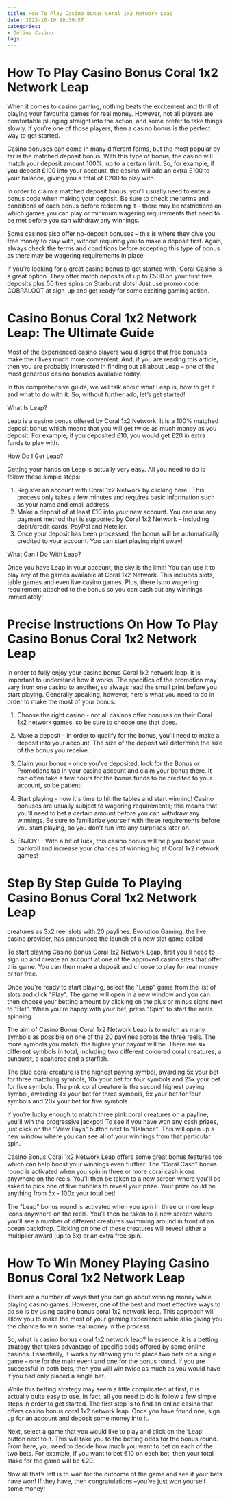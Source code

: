 ```yaml
---
title: How To Play Casino Bonus Coral 1x2 Network Leap
date: 2022-10-10 18:39:57
categories:
- Online Casino
tags:
---
```



#  How To Play Casino Bonus Coral 1x2 Network Leap

When it comes to casino gaming, nothing beats the excitement and thrill of playing your favourite games for real money. However, not all players are comfortable plunging straight into the action, and some prefer to take things slowly. If you’re one of those players, then a casino bonus is the perfect way to get started.

Casino bonuses can come in many different forms, but the most popular by far is the matched deposit bonus. With this type of bonus, the casino will match your deposit amount 100%, up to a certain limit. So, for example, if you deposit £100 into your account, the casino will add an extra £100 to your balance, giving you a total of £200 to play with.

In order to claim a matched deposit bonus, you’ll usually need to enter a bonus code when making your deposit. Be sure to check the terms and conditions of each bonus before redeeming it – there may be restrictions on which games you can play or minimum wagering requirements that need to be met before you can withdraw any winnings.

Some casinos also offer no-deposit bonuses – this is where they give you free money to play with, without requiring you to make a deposit first. Again, always check the terms and conditions before accepting this type of bonus as there may be wagering requirements in place.

If you’re looking for a great casino bonus to get started with, Coral Casino is a great option. They offer match deposits of up to £500 on your first five deposits plus 50 free spins on Starburst slots! Just use promo code COBRALOOT at sign-up and get ready for some exciting gaming action.

#  Casino Bonus Coral 1x2 Network Leap: The Ultimate Guide

Most of the experienced casino players would agree that free bonuses make their lives much more convenient. And, if you are reading this article, then you are probably interested in finding out all about Leap – one of the most generous casino bonuses available today.

In this comprehensive guide, we will talk about what Leap is, how to get it and what to do with it. So, without further ado, let’s get started!

What Is Leap?

Leap is a casino bonus offered by Coral 1x2 Network. It is a 100% matched deposit bonus which means that you will get twice as much money as you deposit. For example, if you deposited £10, you would get £20 in extra funds to play with.

How Do I Get Leap?

Getting your hands on Leap is actually very easy. All you need to do is follow these simple steps:

1) Register an account with Coral 1x2 Network by clicking here . This process only takes a few minutes and requires basic information such as your name and email address.
2) Make a deposit of at least £10 into your new account. You can use any payment method that is supported by Coral 1x2 Network – including debit/credit cards, PayPal and Neteller.
3) Once your deposit has been processed, the bonus will be automatically credited to your account. You can start playing right away!

What Can I Do With Leap?

Once you have Leap in your account, the sky is the limit! You can use it to play any of the games available at Coral 1x2 Network. This includes slots, table games and even live casino games. Plus, there is no wagering requirement attached to the bonus so you can cash out any winnings immediately!

#  Precise Instructions On How To Play Casino Bonus Coral 1x2 Network Leap

In order to fully enjoy your casino bonus Coral 1x2 network leap, it is important to understand how it works. The specifics of the promotion may vary from one casino to another, so always read the small print before you start playing. Generally speaking, however, here's what you need to do in order to make the most of your bonus:

1. Choose the right casino - not all casinos offer bonuses on their Coral 1x2 network games, so be sure to choose one that does.

2. Make a deposit - in order to qualify for the bonus, you'll need to make a deposit into your account. The size of the deposit will determine the size of the bonus you receive.

3. Claim your bonus - once you've deposited, look for the Bonus or Promotions tab in your casino account and claim your bonus there. It can often take a few hours for the bonus funds to be credited to your account, so be patient!

4. Start playing - now it's time to hit the tables and start winning! Casino bonuses are usually subject to wagering requirements; this means that you'll need to bet a certain amount before you can withdraw any winnings. Be sure to familiarize yourself with these requirements before you start playing, so you don't run into any surprises later on.

5. ENJOY! - With a bit of luck, this casino bonus will help you boost your bankroll and increase your chances of winning big at Coral 1x2 network games!

#  Step By Step Guide To Playing Casino Bonus Coral 1x2 Network Leap
 creatures as 3x2 reel slots with 20 paylines. Evolution Gaming, the live casino provider, has announced the launch of a new slot game called



To start playing Casino Bonus Coral 1x2 Network Leap, first you'll need to sign up and create an account at one of the approved casino sites that offer this game. You can then make a deposit and choose to play for real money or for free.



Once you're ready to start playing, select the "Leap" game from the list of slots and click "Play". The game will open in a new window and you can then choose your betting amount by clicking on the plus or minus signs next to "Bet". When you're happy with your bet, press "Spin" to start the reels spinning.



The aim of Casino Bonus Coral 1x2 Network Leap is to match as many symbols as possible on one of the 20 paylines across the three reels. The more symbols you match, the higher your payout will be. There are six different symbols in total, including two different coloured coral creatures, a sunburst, a seahorse and a starfish.



The blue coral creature is the highest paying symbol, awarding 5x your bet for three matching symbols, 10x your bet for four symbols and 25x your bet for five symbols. The pink coral creature is the second highest paying symbol, awarding 4x your bet for three symbols, 8x your bet for four symbols and 20x your bet for five symbols.



If you're lucky enough to match three pink coral creatures on a payline, you'll win the progressive jackpot! To see if you have won any cash prizes, just click on the "View Pays" button next to "Balance". This will open up a new window where you can see all of your winnings from that particular spin.



Casino Bonus Coral 1x2 Network Leap offers some great bonus features too which can help boost your winnings even further. The "Coral Cash" bonus round is activated when you spin in three or more coral cash icons anywhere on the reels. You'll then be taken to a new screen where you'll be asked to pick one of five bubbles to reveal your prize. Your prize could be anything from 5x - 100x your total bet!



The "Leap" bonus round is activated when you spin in three or more leap icons anywhere on the reels. You'll then be taken to a new screen where you'll see a number of different creatures swimming around in front of an ocean backdrop. Clicking on one of these creatures will reveal either a multiplier award (up to 5x) or an extra free spin.

#  How To Win Money Playing Casino Bonus Coral 1x2 Network Leap

There are a number of ways that you can go about winning money while playing casino games. However, one of the best and most effective ways to do so is by using casino bonus coral 1x2 network leap. This approach will allow you to make the most of your gaming experience while also giving you the chance to win some real money in the process.

So, what is casino bonus coral 1x2 network leap? In essence, it is a betting strategy that takes advantage of specific odds offered by some online casinos. Essentially, it works by allowing you to place two bets on a single game – one for the main event and one for the bonus round. If you are successful in both bets, then you will win twice as much as you would have if you had only placed a single bet.

While this betting strategy may seem a little complicated at first, it is actually quite easy to use. In fact, all you need to do is follow a few simple steps in order to get started. The first step is to find an online casino that offers casino bonus coral 1x2 network leap. Once you have found one, sign up for an account and deposit some money into it.

Next, select a game that you would like to play and click on the ‘Leap’ button next to it. This will take you to the betting odds for the bonus round. From here, you need to decide how much you want to bet on each of the two bets. For example, if you want to bet €10 on each bet, then your total stake for the game will be €20.

Now all that’s left is to wait for the outcome of the game and see if your bets have won! If they have, then congratulations –you’ve just won yourself some money!